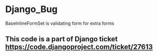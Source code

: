 # Django_Bug
BaseInlineFormSet is validating form for extra forms

## This code is a part of Django ticket https://code.djangoproject.com/ticket/27613

